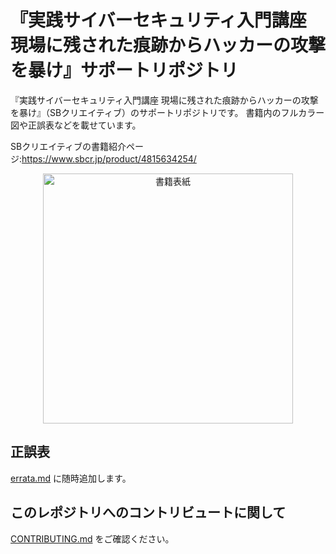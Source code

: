 # 『実践サイバーセキュリティ入門講座 現場に残された痕跡からハッカーの攻撃を暴け』サポートリポジトリ
『実践サイバーセキュリティ入門講座 現場に残された痕跡からハッカーの攻撃を暴け』（SBクリエイティブ）のサポートリポジトリです。
書籍内のフルカラー図や正誤表などを載せています。

SBクリエイティブの書籍紹介ページ:https://www.sbcr.jp/product/4815634254/

<p align="center">
  <img src="./figure/book-cover.jpg" alt="書籍表紙" width="400">
</p>

## 正誤表
[errata.md](./errata.md) に随時追加します。

## このレポジトリへのコントリビュートに関して
[CONTRIBUTING.md](./CONTRIBUTING.md) をご確認ください。
